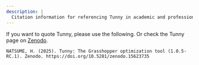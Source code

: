 ```yaml
---
description: |
  Citation information for referencing Tunny in academic and professional work.
---
```


If you want to quote Tunny, please use the following. Or check the Tunny page on
[Zenodo](https://zenodo.org/records/15623735).

```
NATSUME, H. (2025). Tunny: The Grasshopper optimization tool (1.0.5-RC.1). Zenodo. https://doi.org/10.5281/zenodo.15623735
```
